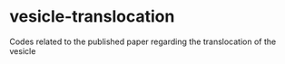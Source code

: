 # vesicle-translocation
Codes related to the published paper regarding the translocation of the vesicle
